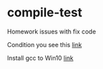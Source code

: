 # compile-test
Homework issues with fix code

Condition you see this [link](https://github.com/netology-code/cppl-homeworks/tree/main/02/01)

Install gcc to Win10 [link](https://gist.github.com/alandsilva26/53cd2fecf253554c2f671766d3df5d66)